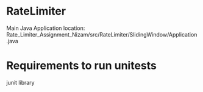 # RateLimiter
Main Java Application location: Rate_Limiter_Assignment_Nizam/src/RateLimiter/SlidingWindow/Application.java

# Requirements to run unitests
 junit library


